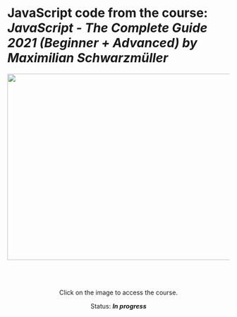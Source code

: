 # JavaScript code from the course: ***JavaScript - The Complete Guide 2021 (Beginner + Advanced) by Maximilian Schwarzmüller***

<div align="center">
  <a href="https://www.udemy.com/course/javascript-the-complete-guide-2020-beginner-advanced/" target="_blank">
    <img src="https://miro.medium.com/max/1400/1*ahpxPO0jLGb9EWrY2qQPhg.jpeg" width="750" height="422">
  </a>
</div>
</br>
</br>
</br>
<div align="center">
  <p>
    Click on the image to access the course.
  </p>
  <p>
    Status: <strong><i>In progress</i></strong>
  </p>
</div>
